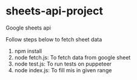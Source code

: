 # sheets-api-project
Google sheets api

<p>Follow steps below to fetch sheet data</p>
<ol>
 <li>npm install</li>
 <li>node fetch.js: To fetch data from google sheet</li>
 <li>node test.js: To run tests on puppeteer</li>
 <li>node index.js: To fill mis in given range</li>
 </ol>
